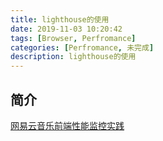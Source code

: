```yaml
---
title: lighthouse的使用
date: 2019-11-03 10:20:42
tags: [Browser, Perfromance]
categories: [Perfromance, 未完成]
description: lighthouse的使用
---
```


## 简介

[网易云音乐前端性能监控实践](https://mp.weixin.qq.com/s/EuFDLOCg53IxvieaQDeYug)
